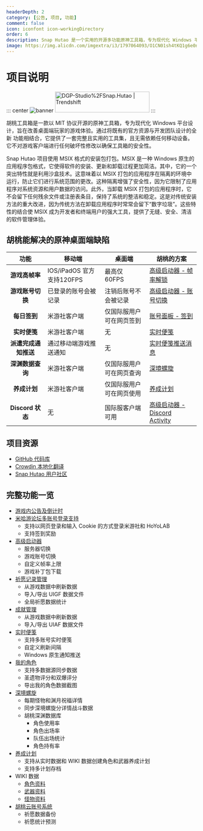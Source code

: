 ```yaml
---
headerDepth: 2
category: [公告, 项目, 功能]
comment: false
icon: iconfont icon-workingDirectory
order: 6
description: Snap Hutao 是一个实用的开源多功能原神工具箱，专为现代化 Windows 平台设计，改善桌面端玩家的游戏体验。
image: https://img.alicdn.com/imgextra/i3/1797064093/O1CN01sh4tKQ1g6e0nrMGai_!!1797064093.png_.webp
---
```


# 项目说明

::: center
![banner](https://img.alicdn.com/imgextra/i3/1797064093/O1CN01sh4tKQ1g6e0nrMGai_!!1797064093.png_.webp)
<a href="https://trendshift.io/repositories/2009" target="_blank"><img src="https://trendshift.io/api/badge/repositories/2009" alt="DGP-Studio%2FSnap.Hutao | Trendshift" style="width: 250px; height: 55px;" width="250" height="55"/></a>
:::

胡桃工具箱是一款以 MIT 协议开源的原神工具箱，专为现代化 Windows 平台设计，旨在改善桌面端玩家的游戏体验。通过将既有的官方资源与开发团队设计的全新
功能相结合，它提供了一套完整且实用的工具集，且无需依赖任何移动设备。它不对游戏客户端进行任何破坏性修改以确保工具箱的安全性。

Snap Hutao 项目使用 MSIX 格式的安装包打包。MSIX 是一种 Windows 原生的应用程序包格式，它使得软件的安装、更新和卸载过程更加简洁。其中，它的一个突出特性就是利用沙盒技术。这意味着以 MSIX 打包的应用程序在隔离的环境中运行，防止它们进行系统范围的更改。这种隔离增强了安全性，因为它限制了应用程序对系统资源和用户数据的访问。此外，当卸载 MSIX 打包的应用程序时，它不会留下任何残余文件或注册表条目，保持了系统的整洁和稳定。这是对传统安装方法的重大改进，因为传统方法在卸载应用程序时常常会留下“数字垃圾”。这些特性的结合使 MSIX 成为开发者和终端用户的强大工具，提供了无缝、安全、清洁的软件管理体验。

## 胡桃能解决的原神桌面端缺陷

|         功能         | 移动端                    | 桌面端                   | 胡桃的方案                                                            |
| :------------------: | ------------------------- | ------------------------ | --------------------------------------------------------------------- |
|    **游戏高帧率**    | IOS/iPadOS 官方支持120FPS | 最高仅 60FPS             | [高级启动器 - 帧率解锁](features/game-launcher.md#解锁帧率上限)       |
|   **游戏账号切换**   | 已登录的账号会被记录      | 注销后账号不会被记录     | [高级启动器 - 账号切换](features/game-launcher.md#账号保存)           |
|     **每日签到**     | 米游社客户端              | 仅国际服用户可在网页签到 | [账号面板 - 签到](features/mhy-account-switch.md)                     |
|     **实时便笺**     | 米游社客户端              | 无                       | [实时便笺](features/real-time-notes.md)                               |
| **派遣完成通知推送** | 通过移动端游戏推送通知    | 无                       | [实时便笺推送消息](features/real-time-notes.md)                       |
|   **深渊数据查询**   | 米游社客户端              | 仅国际服用户可在网页查询 | [深境螺旋](features/hutao-API.md)                                     |
|     **养成计划**     | 米游社客户端              | 仅国际服用户可在网页使用 | [养成计划](features/develop-plan.md#养成计划)                         |
|   **Discord 状态**   | 无                        | 国际服客户端可用         | [高级启动器 - Discord Activity](features/game-launcher.md#高级启动器) |

## 项目资源

- [GitHub 代码库](https://github.com/DGP-Studio/Snap.Hutao)
- [Crowdin 本地化翻译](https://translate.hut.ao/)
- [Snap Hutao 用户社区](community.md)

## 完整功能一览

- [游戏内公告及倒计时](features/dashboard.md)
- [米哈游论坛多账号登录支持](features/mhy-account-switch.md)
  - 支持以网页登录和输入 Cookie 的方式登录米游社和 HoYoLAB
  - 支持签到奖励
- [高级启动器](features/game-launcher.md)
  - 服务器切换
  - 游戏账号切换
  - 自定义帧率上限
  - 游戏补丁包下载
- [祈愿记录管理](features/wish-export.md)
  - 从游戏数据中刷新数据
  - 导入/导出 UIGF 数据文件
  - 全局祈愿数据统计
- [成就管理](features/achievements.md)
  - 从游戏数据中刷新数据
  - 导入/导出 UIAF 数据文件
- [实时便笺](features/real-time-notes.md)
  - 支持多账号实时便笺
  - 自定义刷新间隔
  - Windows 原生通知推送
- [我的角色](features/character-data.md)
  - 支持多数据源同步数据
  - 圣遗物评分和双爆评分
  - 导出我的角色数据截图
- [深境螺旋](features/hutao-API.md)
  - 每期怪物和渊月祝福详情
  - 同步深境螺旋分详情战斗数据
  - 胡桃深渊数据库
    - 角色使用率
    - 角色出场率
    - 队伍出场统计
    - 角色持有率
- [养成计划](features/develop-plan.md)
  - 支持从实时数据和 WIKI 数据创建角色和武器养成计划
  - 支持多计划存档
- WIKI 数据
  - [角色资料](features/character-wiki.md)
  - [武器资料](features/weapon-wiki.md)
  - [怪物资料](features/monster-wiki.md)
- [胡桃云账号系统](features/hutao-settings.md#胡桃帐号)
  - 祈愿数据备份
  - 祈愿统计预测
